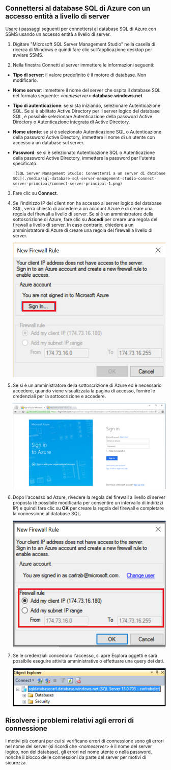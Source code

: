 

## Connettersi al database SQL di Azure con un accesso entità a livello di server

Usare i passaggi seguenti per connettersi al database SQL di Azure con SSMS usando un accesso entità a livello di server.

1. Digitare "Microsoft SQL Server Management Studio" nella casella di ricerca di Windows e quindi fare clic sull'applicazione desktop per avviare SSMS.

2. Nella finestra Connetti al server immettere le informazioni seguenti:

 - **Tipo di server**: il valore predefinito è il motore di database. Non modificarlo.
 - **Nome server**: immettere il nome del server che ospita il database SQL nel formato seguente: *&lt;nomeserver>*.**database.windows.net**
 - **Tipo di autenticazione**: se si sta iniziando, selezionare Autenticazione SQL. Se si è abilitato Active Directory per il server logico del database SQL, è possibile selezionare Autenticazione della password Active Directory o Autenticazione integrata di Active Directory.
 - **Nome utente**: se si è selezionato Autenticazione SQL o Autenticazione della password Active Directory, immettere il nome di un utente con accesso a un database sul server.
 - **Password**: se si è selezionato Autenticazione SQL o Autenticazione della password Active Directory, immettere la password per l'utente specificato.
   
       ![SQL Server Management Studio: Connettersi a un server di database SQL](./media/sql-database-sql-server-management-studio-connect-server-principal/connect-server-principal-1.png)

3. Fare clic su **Connect**.
 
4. Se l'indirizzo IP del client non ha accesso al server logico del database SQL, verrà chiesto di accedere a un account Azure e di creare una regola del firewall a livello di server. Se si è un amministratore della sottoscrizione di Azure, fare clic su **Accedi** per creare una regola del firewall a livello di server. In caso contrario, chiedere a un amministratore di Azure di creare una regola del firewall a livello di server.
 
      ![SQL Server Management Studio: Connettersi a un server di database SQL](./media/sql-database-sql-server-management-studio-connect-server-principal/connect-server-principal-2.png)
 
1. Se si è un amministratore della sottoscrizione di Azure ed è necessario accedere, quando viene visualizzata la pagina di accesso, fornire le credenziali per la sottoscrizione e accedere.

      ![sign in](./media/sql-database-sql-server-management-studio-connect-server-principal/connect-server-principal-3.png)
 
1. Dopo l'accesso ad Azure, rivedere la regola del firewall a livello di server proposta (è possibile modificarla per consentire un intervallo di indirizzi IP) e quindi fare clic su **OK** per creare la regola del firewall e completare la connessione al database SQL.
 
      ![Nuovo firewall a livello di server](./media/sql-database-sql-server-management-studio-connect-server-principal/connect-server-principal-4.png)
 
5. Se le credenziali concedono l'accesso, si apre Esplora oggetti e sarà possibile eseguire attività amministrative o effettuare una query dei dati.
 
     ![Nuovo firewall a livello di server](./media/sql-database-sql-server-management-studio-connect-server-principal/connect-server-principal-5.png)
 
     
 ## Risolvere i problemi relativi agli errori di connessione

I motivi più comuni per cui si verificano errori di connessione sono gli errori nel nome del server (si ricordi che <*nomeserver*> è il nome del server logico, non del database), gli errori nel nome utente o nella password, nonché il blocco delle connessioni da parte del server per motivi di sicurezza.

<!---HONumber=AcomDC_0504_2016-->